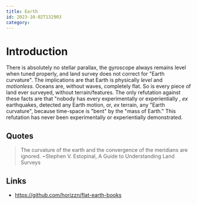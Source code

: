 ```yaml
---
title: Earth
id: 2023-10-02T132903
category: 
---
```


# Introduction
There is absolutely no stellar parallax, the gyroscope always remains level when tuned properly, and land survey does not correct for "Earth curvature". The implications are that Earth is physically *level* and *motionless.* Oceans are, without waves, completely flat. So is every piece of land ever surveyed, without terrain/features. The only refutation against these facts are that "nobody has every experimentally or experientially , *ex* earthquakes, detected any Earth motion, or, *ex* terrain, any "Earth curvature", because time-space is "bent" by the "mass of Earth." This refutation has never been experimentally or experientially demonstrated.

## Quotes
> The curvature of the earth and the convergence of the meridians are ignored.
~Stephen V. Estopinal, A Guide to Understanding Land Surveys 

## Links
- https://github.com/horizzn/flat-earth-books
